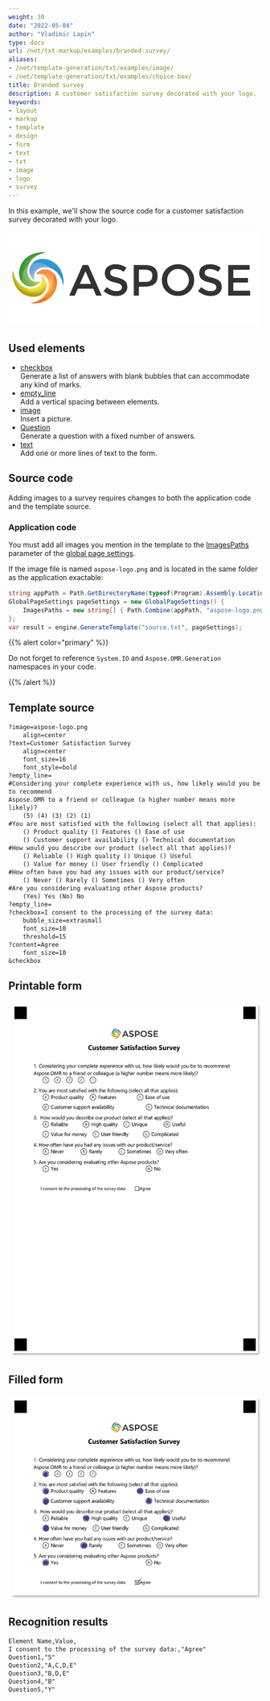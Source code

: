 ```yaml
---
weight: 30
date: "2022-05-04"
author: "Vladimir Lapin"
type: docs
url: /net/txt-markup/examples/branded-survey/
aliases:
- /net/template-generation/txt/examples/image/
- /net/template-generation/txt/examples/choice-box/
title: Branded survey
description: A customer satisfaction survey decorated with your logo.
keywords:
- layout
- markup
- template
- design
- form
- text
- txt
- image
- logo
- survey
---
```


In this example, we'll show the source code for a customer satisfaction survey decorated with your logo.

![Aspose logo](aspose-logo.png)

## Used elements

- [checkbox](/omr/net/txt-markup/checkbox/)  
  Generate a list of answers with blank bubbles that can accommodate any kind of marks.
- [empty_line](/omr/net/txt-markup/empty_line/)  
  Add a vertical spacing between elements.
- [image](/omr/net/txt-markup/image/)  
  Insert a picture.
- [Question](/omr/net/txt-markup/question/)  
  Generate a question with a fixed number of answers.
- [text](/omr/net/txt-markup/text/)  
  Add one or more lines of text to the form.

## Source code

Adding images to a survey requires changes to both the application code and the template source.

### Application code

You must add all images you mention in the template to the [ImagesPaths](https://reference.aspose.com/omr/net/aspose.omr.generation/globalpagesettings/fields/imagespaths) parameter of the [global page settings](https://reference.aspose.com/omr/net/aspose.omr.generation/globalpagesettings).

If the image file is named `aspose-logo.png` and is located in the same folder as the application exactable:

```csharp
string appPath = Path.GetDirectoryName(typeof(Program).Assembly.Location);
GlobalPageSettings pageSettings = new GlobalPageSettings() {
	ImagesPaths = new string[] { Path.Combine(appPath, "aspose-logo.png") }
};
var result = engine.GenerateTemplate("source.txt", pageSettings);
```

{{% alert color="primary" %}} 

Do not forget to reference `System.IO` and `Aspose.OMR.Generation` namespaces in your code.

{{% /alert %}}

## Template source

```
?image=aspose-logo.png
	align=center
?text=Customer Satisfaction Survey
	align=center
	font_size=16
	font_style=bold
?empty_line=
#Considering your complete experience with us, how likely would you be to recommend
Aspose.OMR to a friend or colleague (a higher number means more likely)?
	(5) (4) (3) (2) (1)
#You are most satisfied with the following (select all that applies):
	() Product quality () Features () Ease of use
	() Customer support availability () Technical documentation
#How would you describe our product (select all that applies)?
	() Reliable () High quality () Unique () Useful
	() Value for money () User friendly () Complicated
#How often have you had any issues with our product/service?
	() Never () Rarely () Sometimes () Very often
#Are you considering evaluating other Aspose products?
	(Yes) Yes (No) No
?empty_line=
?checkbox=I consent to the processing of the survey data:
	bubble_size=extrasmall
	font_size=10
	threshold=15
?content=Agree
	font_size=10
&checkbox
```

## Printable form

![Printable form](survey-brand-template.png)

## Filled form

![Filled form](survey-brand-fill.png)

## Recognition results

```
Element Name,Value,
I consent to the processing of the survey data:,"Agree"
Question1,"5"
Question2,"A,C,D,E"
Question3,"B,D,E"
Question4,"B"
Question5,"Y"
```
